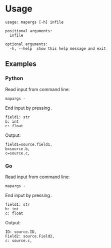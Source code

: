 
# Usage

[//]: # (start:shell`python -m mapargs.command_line --help`)
```
usage: mapargs [-h] infile

positional arguments:
  infile

optional arguments:
  -h, --help  show this help message and exit
```

[//]: # (end)

## Examples

### Python

Read input from command line:

```
mapargs -
```
End input by pressing <Ctrl-d>.

[//]: # (start:shell`cat docs/python_example_infile.txt`)
```
field1: str
b: int
c: float
```

[//]: # (end)

Output:

[//]: # (start:shell`python -m mapargs.command_line docs/python_example_infile.txt`)
```
field1=source.field1,
b=source.b,
c=source.c,
```

[//]: # (end)

### Go

Read input from command line:
```
mapargs -
```
End input by pressing <Ctrl-d>.

[//]: # (start:shell`cat docs/python_example_infile.txt`)
```
field1: str
b: int
c: float
```

[//]: # (end)

Output:

[//]: # (start:shell`python -m mapargs.command_line docs/go_example_infile.txt`)
```
ID: source.ID,
Field2: source.Field2,
c: source.c,
```

[//]: # (end)
